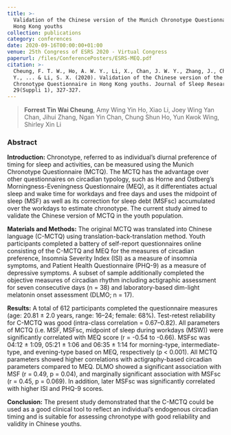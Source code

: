 ```yaml
---
title: >-
  Validation of the Chinese version of the Munich Chronotype Questionnaire in
  Hong Kong youths
collection: publications
category: conferences
date: 2020-09-16T00:00:00+01:00
venue: 25th Congress of ESRS 2020 - Virtual Congress
paperurl: /files/ConferencePosters/ESRS-MEQ.pdf
citation: >-
  Cheung, F. T. W., Ho, A. W. Y., Li, X., Chan, J. W. Y., Zhang, J., Chan, N.
  Y., ... & Li, S. X. (2020). Validation of the Chinese version of the Munich
  Chronotype Questionnaire in Hong Kong youths. Journal of Sleep Research,
  29(Suppli 1), 327-327.
---
```

> **Forrest Tin Wai Cheung**, Amy Wing Yin Ho, Xiao Li, Joey Wing Yan Chan, Jihui Zhang, Ngan Yin Chan, Chung Shun Ho, Yun Kwok Wing, Shirley Xin Li

### Abstract

**Introduction:** Chronotype, referred to as individual’s diurnal preference of timing for sleep and activities, can be measured using the Munich Chronotype Questionnaire (MCTQ). The MCTQ has the advantage over other questionnaires on circadian typology, such as Horne and Ostberg’s Morningness-Eveningness Questionnaire (MEQ), as it differentiates actual sleep and wake time for workdays and free days and uses the midpoint of sleep (MSF) as well as its correction for sleep debt (MSFsc) accumulated over the workdays to estimate chronotype. The current study aimed to validate the Chinese version of MCTQ in the youth population.

**Materials and Methods:** The original MCTQ was translated into Chinese language (C-MCTQ) using translation-back-translation method. Youth participants completed a battery of self-report questionnaires online consisting of the C-MCTQ and MEQ for the measures of circadian preference, Insomnia Severity Index (ISI) as a measure of insomnia symptoms, and Patient Health Questionnaire (PHQ-9) as a measure of depressive symptoms. A subset of sample additionally completed the objective measures of circadian rhythm including actigraphic assessment for seven consecutive days (n = 38) and laboratory-based dim-light melatonin onset assessment (DLMO; n = 17).

**Results:** A total of 612 participants completed the questionnaire measures (age: 20.81 ± 2.0 years, range: 16–24; female: 68%). Test-retest reliability for C-MCTQ was good (intra-class correlation = 0.67–0.82). All parameters of MCTQ (i.e. MSF, MSFsc, midpoint of sleep during workdays (MSW)) were significantly correlated with MEQ score (r = -0.54 to -0.66). MSFsc was 04:12 ± 1:09, 05:21 ± 1:06 and 06:35 ± 1:14 for morning-type, intermediate-type, and evening-type based on MEQ, respectively (p &lt; 0.001). All MCTQ parameters showed higher correlations with actigraphy-based circadian parameters compared to MEQ. DLMO showed a significant association with MSF (r = 0.49, p = 0.04), and marginally significant association with MSFsc (r = 0.45, p = 0.069). In addition, later MSFsc was significantly correlated with higher ISI and PHQ-9 scores.

**Conclusion:** The present study demonstrated that the C-MCTQ could be used as a good clinical tool to reflect an individual’s endogenous circadian timing and is suitable for assessing chronotype with good reliability and validity in Chinese youths.